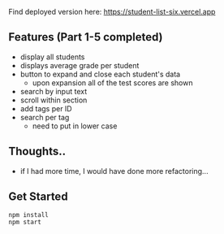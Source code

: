 Find deployed version here:
https://student-list-six.vercel.app
## Features (Part 1-5 completed)
- display all students
- displays average grade per student
- button to expand and close each student's data
    - upon expansion all of the test scores are shown
- search by input text
- scroll within section
- add tags per ID
- search per tag
    - need to put in lower case


## Thoughts..
- if I had more time, I would have done more refactoring... 



## Get Started
```
npm install
npm start
```
